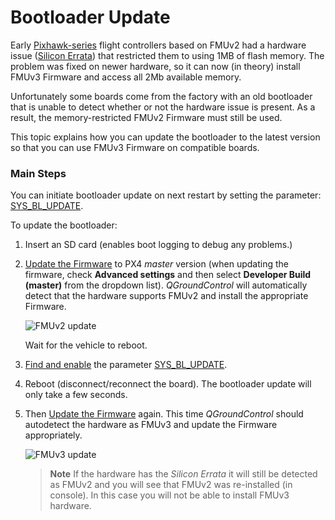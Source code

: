 # Bootloader Update

Early [Pixhawk-series](../flight_controller/pixhawk_series.md#fmu-versions) flight controllers based on FMUv2 had a hardware issue ([Silicon Errata](../flight_controller/silicon_errata.md#fmuv2--pixhawk-silicon-errata)) that restricted them to using 1MB of flash memory. The problem was fixed on newer hardware, so it can now (in theory) install FMUv3 Firmware and access all 2Mb available memory.

Unfortunately some boards come from the factory with an old bootloader that is unable to detect whether or not the hardware issue is present. As a result, the memory-restricted FMUv2 Firmware must still be used.

This topic explains how you can update the bootloader to the latest version so that you can use FMUv3 Firmware on compatible boards.

### Main Steps

You can initiate bootloader update on next restart by setting the parameter: [SYS_BL_UPDATE](../advanced_config/parameter_reference.md#SYS_BL_UPDATE).

To update the bootloader:

1. Insert an SD card (enables boot logging to debug any problems.)
2. [Update the Firmware](../config/firmware.md) to PX4 *master* version (when updating the firmware, check **Advanced settings** and then select **Developer Build (master)** from the dropdown list). *QGroundControl* will automatically detect that the hardware supports FMUv2 and install the appropriate Firmware.
    
    ![FMUv2 update](../../assets/qgc/setup/firmware/bootloader_update.jpg)
    
    Wait for the vehicle to reboot.

3. [Find and enable](../advanced_config/parameters.md#parameter-configuration) the parameter [SYS_BL_UPDATE](../advanced_config/parameter_reference.md#SYS_BL_UPDATE).

4. Reboot (disconnect/reconnect the board). The bootloader update will only take a few seconds.
5. Then [Update the Firmware](../config/firmware.md) again. This time *QGroundControl* should autodetect the hardware as FMUv3 and update the Firmware appropriately.
    
    ![FMUv3 update](../../assets/qgc/setup/firmware/bootloader_fmu_v3_update.jpg)
    
    > **Note** If the hardware has the *Silicon Errata* it will still be detected as FMUv2 and you will see that FMUv2 was re-installed (in console). In this case you will not be able to install FMUv3 hardware.